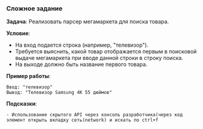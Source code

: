 ### Сложное задание
**Задача**: Реализовать парсер мегамаркета для поиска товара.

**Условие**:
- На вход подается строка (например, "телевизор").
- Требуется выяснить, какой товар отображается первым в поисковой выдаче мегамаркета при вводе данной строки в строку поиска.
- На выходе должно быть название первого товара.

**Пример работы**:
```text
Ввод: "телевизор"  
Вывод: "Телевизор Samsung 4K 55 дюймов"
```

**Подсказки**:
```
- Использование скрытого API через консоль разработчика(через код элемент открыть вкладку сеть(network) и искать по ctrl+f
```

